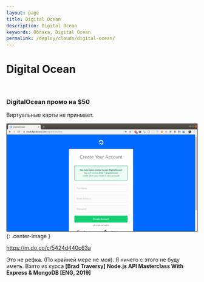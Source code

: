 ```yaml
---
layout: page
title: Digital Ocean
description: Digital Ocean
keywords: Облака, Digital Ocean
permalink: /deploy/clouds/digital-ocean/
---
```


# Digital Ocean

<br/>

### DigitalOcean промо на \$50

Виртуальные карты не принмает.

![DigitalOcean промо на $50](/img/digitalocean-promo.png 'DigitalOcean промо на $50'){: .center-image }

https://m.do.co/c/5424d440c63a

Это не рефка. (По крайней мере не моя). Я ничего с этого не буду иметь. Взято из курса **[Brad Traversy] Node.js API Masterclass With Express & MongoDB [ENG, 2019]**
